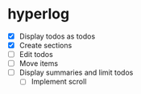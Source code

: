 # hyperlog

- [x] Display todos as todos
- [x] Create sections
- [ ] Edit todos
- [ ] Move items
- [ ] Display summaries and limit todos
  - [ ] Implement scroll
